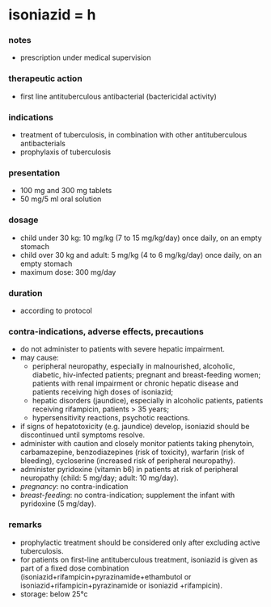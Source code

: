 # isoniazid = h

### notes
+ prescription under medical supervision

### therapeutic action
+ first line antituberculous antibacterial (bactericidal activity)

### indications
+ treatment of tuberculosis, in combination with other antituberculous antibacterials
+ prophylaxis of tuberculosis

### presentation
+ 100 mg and 300 mg tablets
+ 50 mg/5 ml oral solution

### dosage
+ child under 30 kg: 10 mg/kg (7 to 15 mg/kg/day) once daily, on an empty stomach
+ child over 30 kg and adult: 5 mg/kg (4 to 6 mg/kg/day) once daily, on an empty stomach
+ maximum dose: 300 mg/day

### duration
+ according to protocol

### contra-indications, adverse effects, precautions
+ do not administer to patients with severe hepatic impairment.
+ may cause:
    - peripheral neuropathy, especially in malnourished, alcoholic, diabetic, hiv-infected patients; pregnant and breast-feeding women; patients with renal impairment or chronic hepatic disease and patients receiving high doses of isoniazid;
    - hepatic disorders (jaundice), especially in alcoholic patients, patients receiving rifampicin, patients > 35 years;
    - hypersensitivity reactions, psychotic reactions.
+ if signs of hepatotoxicity (e.g. jaundice) develop, isoniazid should be discontinued until symptoms resolve.
+ administer with caution and closely monitor patients taking phenytoin, carbamazepine, benzodiazepines (risk of toxicity), warfarin (risk of bleeding), cycloserine (increased risk of peripheral neuropathy).
+ administer pyridoxine (vitamin b6) in patients at risk of peripheral neuropathy (child: 5 mg/day; adult: 10 mg/day).
+ *pregnancy*: no contra-indication
+ *breast-feeding*: no contra-indication; supplement the infant with pyridoxine (5 mg/day).

### remarks
+ prophylactic treatment should be considered only after excluding active tuberculosis.
+ for patients on first-line antituberculous treatment, isoniazid is given as part of a fixed dose combination (isoniazid+rifampicin+pyrazinamide+ethambutol or isoniazid+rifampicin+pyrazinamide or isoniazid +rifampicin).
+ storage: below 25°c